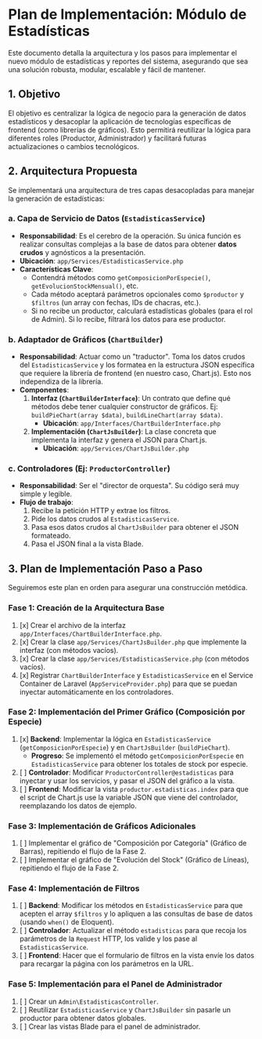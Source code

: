 # Plan de Implementación: Módulo de Estadísticas

Este documento detalla la arquitectura y los pasos para implementar el nuevo módulo de estadísticas y reportes del sistema, asegurando que sea una solución robusta, modular, escalable y fácil de mantener.

## 1. Objetivo

El objetivo es centralizar la lógica de negocio para la generación de datos estadísticos y desacoplar la aplicación de tecnologías específicas de frontend (como librerías de gráficos). Esto permitirá reutilizar la lógica para diferentes roles (Productor, Administrador) y facilitará futuras actualizaciones o cambios tecnológicos.

## 2. Arquitectura Propuesta

Se implementará una arquitectura de tres capas desacopladas para manejar la generación de estadísticas:

### a. Capa de Servicio de Datos (`EstadisticasService`)

*   **Responsabilidad**: Es el cerebro de la operación. Su única función es realizar consultas complejas a la base de datos para obtener **datos crudos** y agnósticos a la presentación.
*   **Ubicación**: `app/Services/EstadisticasService.php`
*   **Características Clave**:
    *   Contendrá métodos como `getComposicionPorEspecie()`, `getEvolucionStockMensual()`, etc.
    *   Cada método aceptará parámetros opcionales como `$productor` y `$filtros` (un array con fechas, IDs de chacras, etc.).
    *   Si no recibe un productor, calculará estadísticas globales (para el rol de Admin). Si lo recibe, filtrará los datos para ese productor.

### b. Adaptador de Gráficos (`ChartBuilder`)

*   **Responsabilidad**: Actuar como un "traductor". Toma los datos crudos del `EstadisticasService` y los formatea en la estructura JSON específica que requiere la librería de frontend (en nuestro caso, Chart.js). Esto nos independiza de la librería.
*   **Componentes**:
    1.  **Interfaz (`ChartBuilderInterface`)**: Un contrato que define qué métodos debe tener cualquier constructor de gráficos. Ej: `buildPieChart(array $data)`, `buildLineChart(array $data)`.
        *   **Ubicación**: `app/Interfaces/ChartBuilderInterface.php`
    2.  **Implementación (`ChartJsBuilder`)**: La clase concreta que implementa la interfaz y genera el JSON para Chart.js.
        *   **Ubicación**: `app/Services/ChartJsBuilder.php`

### c. Controladores (Ej: `ProductorController`)

*   **Responsabilidad**: Ser el "director de orquesta". Su código será muy simple y legible.
*   **Flujo de trabajo**:
    1.  Recibe la petición HTTP y extrae los filtros.
    2.  Pide los datos crudos al `EstadisticasService`.
    3.  Pasa esos datos crudos al `ChartJsBuilder` para obtener el JSON formateado.
    4.  Pasa el JSON final a la vista Blade.

## 3. Plan de Implementación Paso a Paso

Seguiremos este plan en orden para asegurar una construcción metódica.

### Fase 1: Creación de la Arquitectura Base

1.  [x] Crear el archivo de la interfaz `app/Interfaces/ChartBuilderInterface.php`.
2.  [x] Crear la clase `app/Services/ChartJsBuilder.php` que implemente la interfaz (con métodos vacíos).
3.  [x] Crear la clase `app/Services/EstadisticasService.php` (con métodos vacíos).
4.  [x] Registrar `ChartBuilderInterface` y `EstadisticasService` en el Service Container de Laravel (`AppServiceProvider.php`) para que se puedan inyectar automáticamente en los controladores.

### Fase 2: Implementación del Primer Gráfico (Composición por Especie)

1.  [x] **Backend**: Implementar la lógica en `EstadisticasService` (`getComposicionPorEspecie`) y en `ChartJsBuilder` (`buildPieChart`).
    *   **Progreso**: Se implementó el método `getComposicionPorEspecie` en `EstadisticasService` para obtener los totales de stock por especie.
2.  [ ] **Controlador**: Modificar `ProductorController@estadisticas` para inyectar y usar los servicios, y pasar el JSON del gráfico a la vista.
3.  [ ] **Frontend**: Modificar la vista `productor.estadisticas.index` para que el script de Chart.js use la variable JSON que viene del controlador, reemplazando los datos de ejemplo.

### Fase 3: Implementación de Gráficos Adicionales

1.  [ ] Implementar el gráfico de "Composición por Categoría" (Gráfico de Barras), repitiendo el flujo de la Fase 2.
2.  [ ] Implementar el gráfico de "Evolución del Stock" (Gráfico de Líneas), repitiendo el flujo de la Fase 2.

### Fase 4: Implementación de Filtros

1.  [ ] **Backend**: Modificar los métodos en `EstadisticasService` para que acepten el array `$filtros` y lo apliquen a las consultas de base de datos (usando `when()` de Eloquent).
2.  [ ] **Controlador**: Actualizar el método `estadisticas` para que recoja los parámetros de la `Request` HTTP, los valide y los pase al `EstadisticasService`.
3.  [ ] **Frontend**: Hacer que el formulario de filtros en la vista envíe los datos para recargar la página con los parámetros en la URL.

### Fase 5: Implementación para el Panel de Administrador

1.  [ ] Crear un `Admin\EstadisticasController`.
2.  [ ] Reutilizar `EstadisticasService` y `ChartJsBuilder` sin pasarle un productor para obtener datos globales.
3.  [ ] Crear las vistas Blade para el panel de administrador.